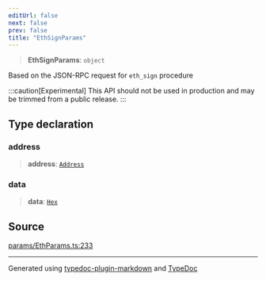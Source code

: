 ```yaml
---
editUrl: false
next: false
prev: false
title: "EthSignParams"
---
```


> **EthSignParams**: `object`

Based on the JSON-RPC request for `eth_sign` procedure

:::caution[Experimental]
This API should not be used in production and may be trimmed from a public release.
:::

## Type declaration

### address

> **address**: [`Address`](/reference/tevm/actions-types/type-aliases/address/)

### data

> **data**: [`Hex`](/reference/tevm/actions-types/type-aliases/hex/)

## Source

[params/EthParams.ts:233](https://github.com/evmts/tevm-monorepo/blob/main/packages/actions-types/src/params/EthParams.ts#L233)

***
Generated using [typedoc-plugin-markdown](https://www.npmjs.com/package/typedoc-plugin-markdown) and [TypeDoc](https://typedoc.org/)
